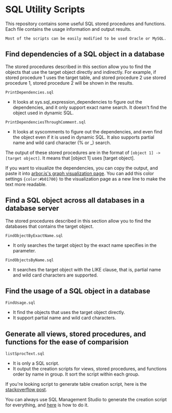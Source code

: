 # SQL Utility Scripts

This repository contains some useful SQL stored procedures and functions. Each file contains the usage information and output results.

`Most of the scripts can be easily modified to be used Oracle or MySQL.`

## Find dependencies of a SQL object in a database

The stored procedures described in this section allow you to find the objects that use the target object directly and indirectly. For example, if stored procedure 1 uses the target table, and stored procedure 2 use stored procedure 1, stored procedure 2 will be shown in the results.

`PrintDependencies.sql`
* It looks at sys.sql_expression_dependencies to figure out the dependencies, and it only support exact name search. It doesn't find the object used in dynamic SQL.

`PrintDependenciesThroughComment.sql`
* It looks at syscomments to figure out the dependencies, and even find the object even if it is used in dynamic SQL. It also supports partial name and wild card character (% or _) search.

The output of these stored procedures are in the format of `[object 1] -> [target object]`. It means that [object 1] uses [target object].

If you want to visualize the dependencies, you can copy the output, and paste it into [arbor.js's graph visualization page](http://arborjs.org/halfviz). You can add this color settings `{color:#b01700}` to the visualization page as a new line to make the text more readable.

## Find a SQL object across all databases in a database server

The stored procedures described in this section allow you to find the databases that contains the target object.

`FindObjectByExactName.sql`
* It only searches the target object by the exact name specifies in the parameter.

`FindObjectsByName.sql`
* It searches the target object with the LIKE clause, that is, partial name and wild card characters are supported.

## Find the usage of a SQL object in a database

`FindUsage.sql`
* It find the objects that uses the target object directly.
* It support partial name and wild card characters.

## Generate all views, stored procedures, and functions for the ease of comparision

`listSprocText.sql`
* It is only a SQL script.
* It output the creation scripts for views, stored procedures, and functions order by name in group. It sort the script within each group.

If you're looking script to generate table creation script, here is the [stackoverflow post](http://stackoverflow.com/questions/21547/in-sql-server-how-do-i-generate-a-create-table-statement-for-a-given-table).

You can always use SQL Management Studio to generate the creation script for everything, and [here](http://stackoverflow.com/questions/11564219/generate-create-table-scripts-using-management-studio) is how to do it.
